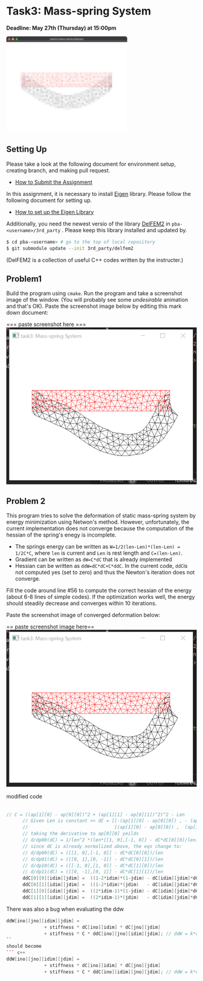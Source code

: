 # Task3: Mass-spring System

**Deadline: May 27th (Thursday) at 15:00pm**

![preview](preview.png)

## Setting Up

Please take a look at the following document for environment setup, creating branch, and making pull request.

- [How to Submit the Assignment](../doc/submit.md)

In this assignment, it is necessary to install [Eigen](https://eigen.tuxfamily.org/index.php?title=Main_Page) library. 
Please follow the following document for setting up.    

- [How to set up the Eigen Library](../doc/setup_eigen.md)  


Additionally, you need the newest versio of the library [DelFEM2](https://github.com/nobuyuki83/delfem2) in `pba-<username>/3rd_party` . Please keep this library installed and updated by. 

```bash
$ cd pba-<username> # go to the top of local repository
$ git submodule update --init 3rd_party/delfem2
```

(DelFEM2 is a collection of useful C++ codes written by the instructer.)



## Problem1

Build the program using `cmake`. Run the program and take a screenshot image of the window. (You will probably see some *undesirable* animation and that's OK). Paste the screenshot image below by editing this mark down document:

=== paste screenshot here ===
![problem1](problem1_screenshot.PNG)




## Problem 2

This program tries to solve the deformation of static mass-spring system by energy minimization using Netwon's method. However, unfortunately, the current implementation does not converge because the computation of the hessian of the spring's enegy is incomplete. 

- The springs energy can be written as `W=1/2(len-Len)*(len-Len) = 1/2C*C`, where `len` is current and `Len` is rest length and `C=(len-Len)`.
- Gradient can be written as `dW=C*dC` that is already implemented
- Hessian can be written as `ddW=dC*dC+C*ddC`. In the current code, `ddC`is not computed yes (set to zero) and thus the Newton's iteration does not converge. 

Fill the code around line #56 to compute the correct hessian of the energy (about 6-8 lines of simple codes). If the optimization works well, the energy should steadily decrease and converges within 10 iterations.

Paste the screenshot image of converged deformation below:

== paste screenshot image here==
![problem2](problem1_screenshot.PNG)



modified code
``` c++

// C = ((ap[1][0] - ap[0][0])^2 + (ap[1][1] - ap[0][1])^2)^2 - Len
      // Given Len is constant >> dC = [[-(ap[1][0] - ap[0][0]) , - (ap[1][1] - ap[0][1])],
      //                                [(ap[1][0] - ap[0][0]) ,  (ap[1][1] - ap[0][1])]]/len
      // taking the derivative to ap[0][0] yeilds 
      // d/dp00(dC) = 1/len^2 *(len*[[1, 0],[-1, 0]] - dC*dC[0][0]/len)
      // since dC is already normalized above, the eqs change to:
      // d/dp00(dC) = ([[1, 0],[-1, 0]] - dC*dC[0][0])/len
      // d/dp01(dC) = ([[0, 1],[0, -1]] - dC*dC[0][1])/len
      // d/dp10(dC) = ([[-1, 0],[1, 0]] - dC*dC[1][0])/len
      // d/dp11(dC) = ([[0, -1],[0, 1]] - dC*dC[1][1])/len
      ddC[0][0][idim][jdim] =  ((1-2*idim)*(1-jdim) - dC[idim][jdim]*dC[0][0])/len;
      ddC[0][1][idim][jdim] =  ((1-2*idim)*(jdim)   - dC[idim][jdim]*dC[0][1])/len;
      ddC[1][0][idim][jdim] =  ((2*idim-1)*(1-jdim) - dC[idim][jdim]*dC[1][0])/len;
      ddC[1][1][idim][jdim] =  ((2*idim-1)*(jdim)   - dC[idim][jdim]*dC[1][1])/len;
```
There was also a bug when evaluating the ddw
``` c++
ddW[ino][jno][idim][jdim] =
              + stiffness * dC[ino][idim] * dC[jno][jdim]
              + stiffness * C * ddC[ino][jno][idim][jdim]; // ddW = k*dC*dC + k*C*ddC
``
should become
``` c++
ddW[ino][jno][idim][jdim] =
              + stiffness * dC[ino][idim] * dC[jno][jdim]
              + stiffness * C * ddC[ino][idim][jno][jdim]; // ddW = k*dC*dC + k*C*ddC  
        
```







